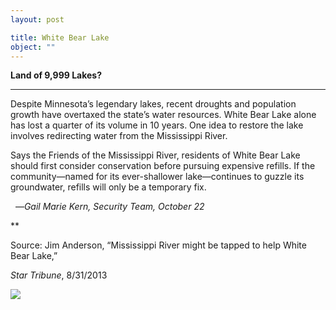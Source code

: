 ```yaml
---
layout: post

title: White Bear Lake
object: ""
---
```

**Land of 9,999 Lakes?**

****

Despite Minnesota’s legendary lakes, recent droughts and population growth have overtaxed the state’s water resources. White Bear Lake alone has lost a quarter of its volume in 10 years. One idea to restore the lake involves redirecting water from the Mississippi River.  

Says the Friends of the Mississippi River, residents of White Bear Lake should first consider conservation before pursuing expensive refills. If the community—named for its ever-shallower lake—continues to guzzle its groundwater, refills will only be a temporary fix.

  —*Gail Marie Kern, Security Team, October 22*

**

Source: Jim Anderson, “Mississippi River might be tapped to help White Bear Lake,” 

*Star Tribune*, 8/31/2013 

![]({{siteurl.base}}/images/13.10.22.Kern.WhitebearLakeEDIT-1.jpeg)
